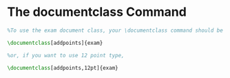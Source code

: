 # The documentclass Command

```latex
%To use the exam document class, your \documentclass command should be

\documentclass[addpoints]{exam}

%or, if you want to use 12 point type,

\documentclass[addpoints,12pt]{exam}
```